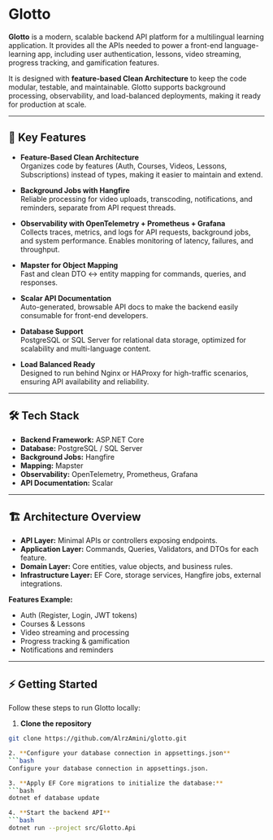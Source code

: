 # Glotto

**Glotto** is a modern, scalable backend API platform for a multilingual learning application. It provides all the APIs needed to power a front-end language-learning app, including user authentication, lessons, video streaming, progress tracking, and gamification features.

It is designed with **feature-based Clean Architecture** to keep the code modular, testable, and maintainable. Glotto supports background processing, observability, and load-balanced deployments, making it ready for production at scale.

---

## 🚀 Key Features

- **Feature-Based Clean Architecture**  
  Organizes code by features (Auth, Courses, Videos, Lessons, Subscriptions) instead of types, making it easier to maintain and extend.

- **Background Jobs with Hangfire**  
  Reliable processing for video uploads, transcoding, notifications, and reminders, separate from API request threads.

- **Observability with OpenTelemetry + Prometheus + Grafana**  
  Collects traces, metrics, and logs for API requests, background jobs, and system performance. Enables monitoring of latency, failures, and throughput.

- **Mapster for Object Mapping**  
  Fast and clean DTO ↔ entity mapping for commands, queries, and responses.

- **Scalar API Documentation**  
  Auto-generated, browsable API docs to make the backend easily consumable for front-end developers.

- **Database Support**  
  PostgreSQL or SQL Server for relational data storage, optimized for scalability and multi-language content.

- **Load Balanced Ready**  
  Designed to run behind Nginx or HAProxy for high-traffic scenarios, ensuring API availability and reliability.

---

## 🛠️ Tech Stack

- **Backend Framework:** ASP.NET Core  
- **Database:** PostgreSQL / SQL Server  
- **Background Jobs:** Hangfire  
- **Mapping:** Mapster  
- **Observability:** OpenTelemetry, Prometheus, Grafana  
- **API Documentation:** Scalar  

---

## 🏗️ Architecture Overview

- **API Layer:** Minimal APIs or controllers exposing endpoints.  
- **Application Layer:** Commands, Queries, Validators, and DTOs for each feature.  
- **Domain Layer:** Core entities, value objects, and business rules.  
- **Infrastructure Layer:** EF Core, storage services, Hangfire jobs, external integrations.  

**Features Example:**
- Auth (Register, Login, JWT tokens)  
- Courses & Lessons  
- Video streaming and processing  
- Progress tracking & gamification  
- Notifications and reminders  

---

## ⚡ Getting Started

Follow these steps to run Glotto locally:

1. **Clone the repository**
```bash
git clone https://github.com/AlrzAmini/glotto.git

2. **Configure your database connection in appsettings.json**
```bash
Configure your database connection in appsettings.json.

3. **Apply EF Core migrations to initialize the database:**
```bash
dotnet ef database update

4. **Start the backend API**
```bash
dotnet run --project src/Glotto.Api

